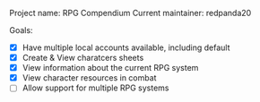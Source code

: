 Project name: RPG Compendium
Current maintainer: redpanda20

Goals: 
- [x] Have multiple local accounts available, including default
- [x] Create & View charatcers sheets
- [x] View information about the current RPG system
- [x] View character resources in combat 
- [ ] Allow support for multiple RPG systems
